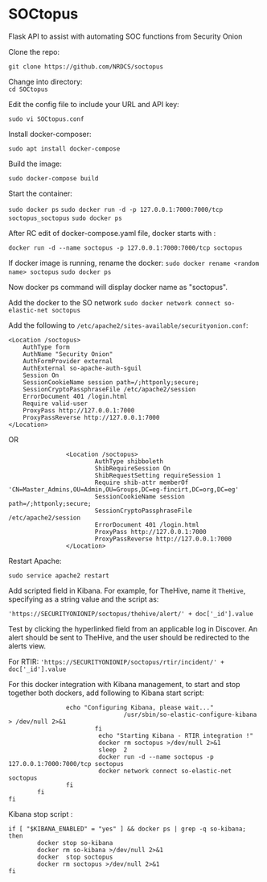 # SOCtopus
Flask API to assist with automating SOC functions from Security Onion

Clone the repo:   

`git clone https://github.com/NRDCS/soctopus`

Change into directory:   
`cd SOCtopus`

Edit the config file to include your URL and API key:

`sudo vi SOCtopus.conf`

Install docker-composer:

``sudo apt install docker-compose``

Build the image:

``sudo docker-compose build``

Start the container:

``sudo docker ps``
``sudo docker run -d -p 127.0.0.1:7000:7000/tcp soctopus_soctopus``
``sudo docker ps``

After RC edit of docker-compose.yaml file, docker starts with :

``docker run -d --name soctopus -p 127.0.0.1:7000:7000/tcp soctopus``

If docker image is running, rename the docker:
``sudo docker rename <random name> soctopus``
``sudo docker ps``

Now docker ps command will display docker name as "soctopus".

Add the docker to the SO network
`sudo docker network connect so-elastic-net soctopus`

Add the following to `/etc/apache2/sites-available/securityonion.conf`:

````
<Location /soctopus>
	AuthType form
	AuthName "Security Onion"
	AuthFormProvider external
	AuthExternal so-apache-auth-sguil
	Session On
	SessionCookieName session path=/;httponly;secure;
	SessionCryptoPassphraseFile /etc/apache2/session
	ErrorDocument 401 /login.html
	Require valid-user
	ProxyPass http://127.0.0.1:7000
	ProxyPassReverse http://127.0.0.1:7000
</Location>

````
OR

````
                <Location /soctopus>
                        AuthType shibboleth
                        ShibRequireSession On
                        ShibRequestSetting requireSession 1
                        Require shib-attr memberOf 'CN=Master_Admins,OU=Admin,OU=Groups,DC=eg-fincirt,DC=org,DC=eg'
                        SessionCookieName session path=/;httponly;secure;
                        SessionCryptoPassphraseFile /etc/apache2/session
                        ErrorDocument 401 /login.html
                        ProxyPass http://127.0.0.1:7000
                        ProxyPassReverse http://127.0.0.1:7000
                </Location>

````

Restart Apache:

`sudo service apache2 restart`


Add scripted field in Kibana. For example, for TheHive, name it `TheHive`, specifying as a string value and the script as:

`'https://SECURITYONIONIP/soctopus/thehive/alert/' + doc['_id'].value`


Test by clicking the hyperlinked field from an applicable log in Discover.  An alert should be sent to TheHive, and the user should be redirected to the alerts view.

For RTIR:
``'https://SECURITYONIONIP/soctopus/rtir/incident/' + doc['_id'].value``

For this docker integration with Kibana management, to start and stop together both dockers, add following to Kibana start script:

````
				echo "Configuring Kibana, please wait..."
                                /usr/sbin/so-elastic-configure-kibana > /dev/null 2>&1
                        fi
                         echo "Starting Kibana - RTIR integration !"
                         docker rm soctopus >/dev/null 2>&1
                         sleep  2
                         docker run -d --name soctopus -p 127.0.0.1:7000:7000/tcp soctopus
                         docker network connect so-elastic-net soctopus
                fi
        fi
fi 

````

Kibana stop script : 

````
if [ "$KIBANA_ENABLED" = "yes" ] && docker ps | grep -q so-kibana; then
        docker stop so-kibana
        docker rm so-kibana >/dev/null 2>&1
        docker  stop soctopus
        docker rm soctopus >/dev/null 2>&1
fi

````
